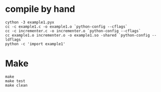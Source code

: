 # compile by hand

	cython -3 example1.pyx
	cc -c example1.c -o example1.o `python-config --cflags`
	cc -c incrementer.c -o incrementer.o `python-config --cflags`
	cc example1.o incrementer.o -o example1.so -shared `python-config --ldflags`
	python -c 'import example1'

# Make

    make
    make test
    make clean
